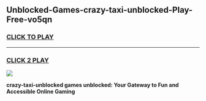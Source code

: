 
## Unblocked-Games-crazy-taxi-unblocked-Play-Free-vo5qn
<h3>
<a href="https://premium76.site?title=crazy-taxi-unblocked&ref=18A1">CLICK TO PLAY</a></h3>
<hr>

<h3>
<a href="https://premium76.site?title=crazy-taxi-unblocked&ref=18A1">CLICK 2 PLAY</a>
  
</h3>

<a href="https://premium76.site?title=crazy-taxi-unblocked&ref=18A1"><img src="https://clearcache.store/games.png"></a>


**crazy-taxi-unblocked games unblocked: Your Gateway to Fun and Accessible Online Gaming**
